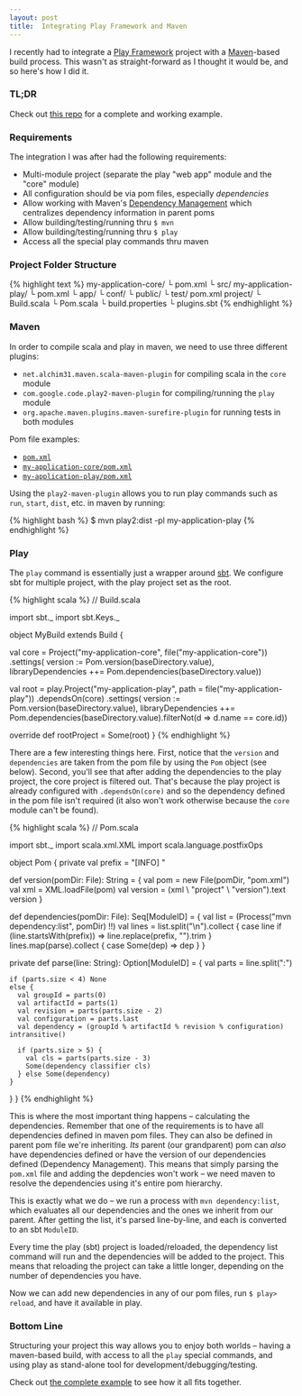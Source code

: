 ```yaml
---
layout: post
title:  Integrating Play Framework and Maven
---
```


I recently had to integrate a [Play Framework](http://www.playframework.com/) project with a [Maven](http://maven.apache.org/)-based build process. This wasn't as straight-forward as I thought it would be, and so here's how I did it.

### TL;DR

Check out [this repo](https://github.com/orrsella/play-maven-integration) for a complete and working example.

### Requirements

The integration I was after had the following requirements:

* Multi-module project (separate the play "web app" module and the "core" module)
* All configuration should be via pom files, especially *dependencies*
* Allow working with Maven's [Dependency Management](http://maven.apache.org/guides/introduction/introduction-to-dependency-mechanism.html#Dependency_Management) which centralizes dependency information in parent poms
* Allow building/testing/running thru `$ mvn`
* Allow building/testing/running thru `$ play`
* Access all the special play commands thru maven

### Project Folder Structure

{% highlight text %}
my-application-core/
 └ pom.xml
 └ src/
my-application-play/
 └ pom.xml
 └ app/
 └ conf/
 └ public/
 └ test/
pom.xml
project/
 └ Build.scala
 └ Pom.scala
 └ build.properties
 └ plugins.sbt
{% endhighlight %}

### Maven

In order to compile scala and play in maven, we need to use three different plugins:

* `net.alchim31.maven.scala-maven-plugin` for compiling scala in the `core` module
* `com.google.code.play2-maven-plugin` for compiling/running the `play` module
* `org.apache.maven.plugins.maven-surefire-plugin` for running tests in both modules

Pom file examples:

* [`pom.xml`](https://github.com/orrsella/play-maven-integration/blob/master/pom.xml)
* [`my-application-core/pom.xml`](https://github.com/orrsella/play-maven-integration/blob/master/my-application-core/pom.xml)
* [`my-application-play/pom.xml`](https://github.com/orrsella/play-maven-integration/blob/master/my-application-play/pom.xml)

Using the `play2-maven-plugin` allows you to run play commands such as `run`, `start`, `dist`, etc. in maven by running:

{% highlight bash %}
$ mvn play2:dist -pl my-application-play
{% endhighlight %}

### Play

The `play` command is essentially just a wrapper around [sbt](http://www.scala-sbt.org). We configure sbt for multiple project, with the play project set as the root.

{% highlight scala %}
// Build.scala

import sbt._
import sbt.Keys._

object MyBuild extends Build {

  val core = Project("my-application-core", file("my-application-core"))
    .settings(
      version := Pom.version(baseDirectory.value),
      libraryDependencies ++= Pom.dependencies(baseDirectory.value))

  val root = play.Project("my-application-play", path = file("my-application-play"))
    .dependsOn(core)
    .settings(
      version := Pom.version(baseDirectory.value),
      libraryDependencies ++= Pom.dependencies(baseDirectory.value).filterNot(d => d.name == core.id))

  override def rootProject = Some(root)
}
{% endhighlight %}

There are a few interesting things here. First, notice that the `version` and `dependencies` are taken from the pom file by using the `Pom` object (see below). Second, you'll see that after adding the dependencies to the play project, the core project is filtered out. That's because the play project is already configured with `.dependsOn(core)` and so the dependency defined in the pom file isn't required (it also won't work otherwise because the `core` module can't be found).

{% highlight scala %}
// Pom.scala

import sbt._
import scala.xml.XML
import scala.language.postfixOps

object Pom {
  private val prefix = "[INFO]    "

  def version(pomDir: File): String = {
    val pom = new File(pomDir, "pom.xml")
    val xml = XML.loadFile(pom)
    val version = (xml \\ "project" \ "version").text
    version
  }

  def dependencies(pomDir: File): Seq[ModuleID] = {
    val list = (Process("mvn dependency:list", pomDir) !!)
    val lines = list.split("\n").collect {
      case line if (line.startsWith(prefix)) => line.replace(prefix, "").trim
    }
    lines.map(parse).collect { case Some(dep) => dep }
  }

  private def parse(line: String): Option[ModuleID] = {
    val parts = line.split(":")

    if (parts.size < 4) None
    else {
      val groupId = parts(0)
      val artifactId = parts(1)
      val revision = parts(parts.size - 2)
      val configuration = parts.last
      val dependency = (groupId % artifactId % revision % configuration) intransitive()

      if (parts.size > 5) {
        val cls = parts(parts.size - 3)
        Some(dependency classifier cls)
      } else Some(dependency)
    }
  }
}
{% endhighlight %}

This is where the most important thing happens – calculating the dependencies. Remember that one of the requirements is to have all dependencies defined in maven pom files. They can also be defined in parent pom file we're inheriting. *Its* parent (our grandparent) pom can *also* have dependencies defined or have the version of our dependencies defined (Dependency Management). This means that simply parsing the `pom.xml` file and adding the depdencies won't work – we need maven to resolve the dependencies using it's entire pom hierarchy.

This is exactly what we do – we run a process with `mvn dependency:list`, which evaluates all our dependencies and the ones we inherit from our parent. After getting the list, it's parsed line-by-line, and each is converted to an sbt `ModuleID`.

Every time the play (sbt) project is loaded/reloaded, the dependency list command will run and the dependencies will be added to the project. This means that reloading the project can take a little longer, depending on the number of dependencies you have.

Now we can add new dependencies in any of our pom files, run `$ play> reload`, and have it available in play.

### Bottom Line

Structuring your project this way allows you to enjoy both worlds – having a maven-based build, with access to all the `play` special commands, and using play as stand-alone tool for development/debugging/testing.

Check out [the complete example](https://github.com/orrsella/play-maven-integration) to see how it all fits together.
